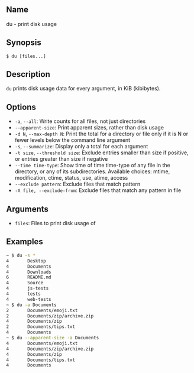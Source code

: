 ## Name

du - print disk usage

## Synopsis

```**sh
$ du [files...]
```

## Description

`du` prints disk usage data for every argument, in KiB (kibibytes).

## Options

* `-a`, `--all`: Write counts for all files, not just directories
* `--apparent-size`: Print apparent sizes, rather than disk usage
* `-d N`, `--max-depth N`: Print the total for a directory or file only if it is N or fewer levels below the command line argument
* `-s`, `--summarize`: Display only a total for each argument
* `-t size`, `--threshold size`: Exclude entries smaller than size if positive, or entries greater than size if negative
* `--time time-type`: Show time of time time-type of any file in the directory, or any of its subdirectories. Available choices: mtime, modification, ctime, status, use, atime, access
* `--exclude pattern`: Exclude files that match pattern
* `-X file, --exclude-from`: Exclude files that match any pattern in file

## Arguments

* `files`: Files to print disk usage of

## Examples

```sh
~ $ du -s *
4       Desktop
4       Documents
4       Downloads
6       README.md
4       Source
4       js-tests
4       tests
4       web-tests
~ $ du -a Documents
2       Documents/emoji.txt
2       Documents/zip/archive.zip
4       Documents/zip
2       Documents/tips.txt
4       Documents
~ $ du --apparent-size -a Documents
4       Documents/emoji.txt
4       Documents/zip/archive.zip
4       Documents/zip
4       Documents/tips.txt
4       Documents
```
